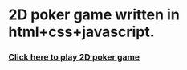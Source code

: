 # 2D poker game written in html+css+javascript.

### [Click here to play 2D poker game](https://www.yooninfo.com/games/2d-poker)
